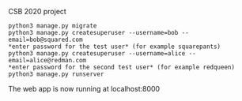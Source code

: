 CSB 2020 project

```
python3 manage.py migrate
python3 manage.py createsuperuser --username=bob --email=bob@squared.com
*enter password for the test user* (for example squarepants)
python3 manage.py createsuperuser --username=alice --email=alice@redman.com
*enter password for the second test user* (for example redqueen)
python3 manage.py runserver
```

The web app is now running at localhost:8000